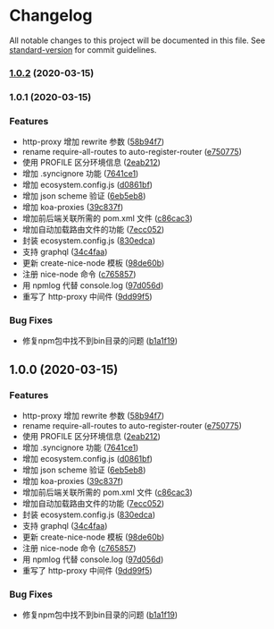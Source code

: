 # Changelog

All notable changes to this project will be documented in this file. See [standard-version](https://github.com/conventional-changelog/standard-version) for commit guidelines.

### [1.0.2](https://github.com/zhongzhi107/nice-node/compare/v1.0.1...v1.0.2) (2020-03-15)

### 1.0.1 (2020-03-15)


### Features

* http-proxy 增加 rewrite 参数 ([58b94f7](https://github.com/zhongzhi107/nice-node/commit/58b94f7ef4a640f633672405cb9767ca3ce746fd))
* rename require-all-routes to auto-register-router ([e750775](https://github.com/zhongzhi107/nice-node/commit/e750775f26f56290c83db6902ab470ffa40550ae))
* 使用 PROFILE 区分环境信息 ([2eab212](https://github.com/zhongzhi107/nice-node/commit/2eab212a0d942e6ea3455a3f362751b320d11642))
* 增加 .syncignore 功能 ([7641ce1](https://github.com/zhongzhi107/nice-node/commit/7641ce19877437959a75bcb822136844c9c3125c))
* 增加 ecosystem.config.js ([d0861bf](https://github.com/zhongzhi107/nice-node/commit/d0861bfc7708eda6898c95ee1916722c4c5ae5fa))
* 增加 json scheme 验证 ([6eb5eb8](https://github.com/zhongzhi107/nice-node/commit/6eb5eb8cde2f4f3788b046f2b7cc736cac890d85))
* 增加 koa-proxies ([39c837f](https://github.com/zhongzhi107/nice-node/commit/39c837f890e5a12bca7d4cd64e767b20e3fff2d8))
* 增加前后端关联所需的 pom.xml 文件 ([c86cac3](https://github.com/zhongzhi107/nice-node/commit/c86cac3f570aa1882b2f9c156afb9a7863abe676))
* 增加自动加载路由文件的功能 ([7ecc052](https://github.com/zhongzhi107/nice-node/commit/7ecc052a03595e596b79e342bc96e0bbee81c0a2))
* 封装 ecosystem.config.js ([830edca](https://github.com/zhongzhi107/nice-node/commit/830edca309d59cad808c670b0ac0fd57dc0f4dfb))
* 支持 graphql ([34c4faa](https://github.com/zhongzhi107/nice-node/commit/34c4faa243e6d65365114ca91005c1b0e77222a4))
* 更新 create-nice-node 模板 ([98de60b](https://github.com/zhongzhi107/nice-node/commit/98de60b681a395ce155dfbe397a93e81eb07b2a6))
* 注册 nice-node 命令 ([c765857](https://github.com/zhongzhi107/nice-node/commit/c76585793fbf9a595c9a8bc857ede6dd62144aef))
* 用 npmlog 代替 console.log ([97d056d](https://github.com/zhongzhi107/nice-node/commit/97d056d37ab1cfbbbe0d31376693538c2b2219b2))
* 重写了 http-proxy 中间件 ([9dd99f5](https://github.com/zhongzhi107/nice-node/commit/9dd99f5148b25ee622c1e0938583e343c50eedfc))


### Bug Fixes

* 修复npm包中找不到bin目录的问题 ([b1a1f19](https://github.com/zhongzhi107/nice-node/commit/b1a1f19c61f4d60cd0ec1df0250e8f99f1fca778))

## 1.0.0 (2020-03-15)


### Features

* http-proxy 增加 rewrite 参数 ([58b94f7](https://github.com/zhongzhi107/nice-node/commit/58b94f7ef4a640f633672405cb9767ca3ce746fd))
* rename require-all-routes to auto-register-router ([e750775](https://github.com/zhongzhi107/nice-node/commit/e750775f26f56290c83db6902ab470ffa40550ae))
* 使用 PROFILE 区分环境信息 ([2eab212](https://github.com/zhongzhi107/nice-node/commit/2eab212a0d942e6ea3455a3f362751b320d11642))
* 增加 .syncignore 功能 ([7641ce1](https://github.com/zhongzhi107/nice-node/commit/7641ce19877437959a75bcb822136844c9c3125c))
* 增加 ecosystem.config.js ([d0861bf](https://github.com/zhongzhi107/nice-node/commit/d0861bfc7708eda6898c95ee1916722c4c5ae5fa))
* 增加 json scheme 验证 ([6eb5eb8](https://github.com/zhongzhi107/nice-node/commit/6eb5eb8cde2f4f3788b046f2b7cc736cac890d85))
* 增加 koa-proxies ([39c837f](https://github.com/zhongzhi107/nice-node/commit/39c837f890e5a12bca7d4cd64e767b20e3fff2d8))
* 增加前后端关联所需的 pom.xml 文件 ([c86cac3](https://github.com/zhongzhi107/nice-node/commit/c86cac3f570aa1882b2f9c156afb9a7863abe676))
* 增加自动加载路由文件的功能 ([7ecc052](https://github.com/zhongzhi107/nice-node/commit/7ecc052a03595e596b79e342bc96e0bbee81c0a2))
* 封装 ecosystem.config.js ([830edca](https://github.com/zhongzhi107/nice-node/commit/830edca309d59cad808c670b0ac0fd57dc0f4dfb))
* 支持 graphql ([34c4faa](https://github.com/zhongzhi107/nice-node/commit/34c4faa243e6d65365114ca91005c1b0e77222a4))
* 更新 create-nice-node 模板 ([98de60b](https://github.com/zhongzhi107/nice-node/commit/98de60b681a395ce155dfbe397a93e81eb07b2a6))
* 注册 nice-node 命令 ([c765857](https://github.com/zhongzhi107/nice-node/commit/c76585793fbf9a595c9a8bc857ede6dd62144aef))
* 用 npmlog 代替 console.log ([97d056d](https://github.com/zhongzhi107/nice-node/commit/97d056d37ab1cfbbbe0d31376693538c2b2219b2))
* 重写了 http-proxy 中间件 ([9dd99f5](https://github.com/zhongzhi107/nice-node/commit/9dd99f5148b25ee622c1e0938583e343c50eedfc))


### Bug Fixes

* 修复npm包中找不到bin目录的问题 ([b1a1f19](https://github.com/zhongzhi107/nice-node/commit/b1a1f19c61f4d60cd0ec1df0250e8f99f1fca778))
